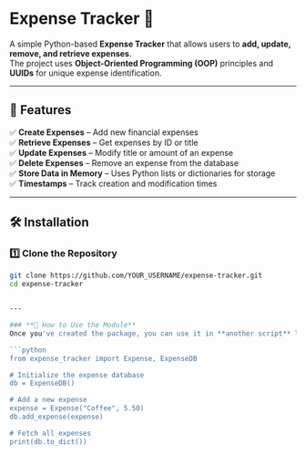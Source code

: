 # Expense Tracker 🏦  

A simple Python-based **Expense Tracker** that allows users to **add, update, remove, and retrieve expenses**.  
The project uses **Object-Oriented Programming (OOP)** principles and **UUIDs** for unique expense identification.

---

## 🚀 Features  
✅ **Create Expenses** – Add new financial expenses  
✅ **Retrieve Expenses** – Get expenses by ID or title  
✅ **Update Expenses** – Modify title or amount of an expense  
✅ **Delete Expenses** – Remove an expense from the database  
✅ **Store Data in Memory** – Uses Python lists or dictionaries for storage  
✅ **Timestamps** – Track creation and modification times  

---

## 🛠️ Installation  

### 1️⃣ **Clone the Repository**  
```sh
git clone https://github.com/YOUR_USERNAME/expense-tracker.git
cd expense-tracker


---

### **🔹 How to Use the Module**
Once you've created the package, you can use it in **another script** like this:

```python
from expense_tracker import Expense, ExpenseDB

# Initialize the expense database
db = ExpenseDB()

# Add a new expense
expense = Expense("Coffee", 5.50)
db.add_expense(expense)

# Fetch all expenses
print(db.to_dict())